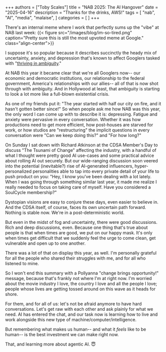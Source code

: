 +++
authors = ["Toby Scales"]
title = "NAB 2025: The AI Hangover"
date = "2025-04-16"
description = "Thanks for the drinks, AWS!"
tags = [
    "nab",
    "AI",
    "media",
    "malaise",
]
categories = [
]
+++

There's an internal meme where I work that perfectly sums up the "vibe" at NAB last week:
{{< figure src="/images/blog/im-so-tired.png" caption="Pretty sure this is still the most upvoted meme at Google." class="align-center">}}

I suppose it's so popular because it describes succinctly the heady mix of uncertainty, anxiety, and depression that's known to affect Googlers tasked with "[thriving in ambiguity](https://igotanoffer.com/blogs/tech/googleyness-leadership-interview-questions)."

At NAB this year it became clear that we're all Googlers now-- our economic and democratic institutions, our relationship to the federal government, America's relationships with our allies-- all of that is now shot through with ambiguity. And in Hollywood at least, that ambiguity is starting to look a lot more like a full-blown existential crisis.

As one of my friends put it: "The year started with half our city on fire, and it hasn't gotten better since!" So when people ask me how NAB was this year, the only word I can come up with to describe it is: depressing. Fatigue and anxiety were pervasive in every conversation. Whether it was how productions need to get more efficient, how post-houses are starved for work, or how studios are "restructuring" the implicit questions in every conversation were "Can we keep doing this?" and "For how long?"

On Sunday I sat down with Richard Atkinson at the CDSA Member's Day to discuss "The Tsunami of Change" affecting the industry, with a handful of what I thought were pretty good AI use-cases and some practical advice about rolling AI out securely. But our wide-ranging discussion soon veered into the potential (inevitable?) rise of AI-generated influencers, hyper-personalized personalities able to tap into every private detail of your life to push product on you: "Hey, I know you've been dealing with a lot lately. When I was going through something similar last year, it made me realize I really needed to focus on taking care of myself. Have you considered a SoulCycle membership?"

Dystopian visions are easy to conjure these days, even easier to believe in. And the CDSA itself, of course, faces its own uncertain path forward. Nothing is stable now. We're in a post-deterministic world.

But even in the midst of fog and uncertainty, there were good discussions. Rich and deep discussions, even. Because one thing that's true about people is that when times are good, we put on our happy mask. It's only when times get difficult that we suddenly feel the urge to come clean, get vulnerable and open up to one another.

There was a lot of that on display this year, as well. I'm personally grateful for all the people who shared their struggles with me, and for all who listened to mine. 

So I won't end this summary with a Pollyanna "change brings opportunity!" message, because that's frankly not where I'm at right now. I'm worried about the movie industry I love, the country I love and all the people I love; people whose lives are getting tossed around on this wave as it heads for shore. 

For them, and for all of us: let's not be afraid anymore to have hard conversations. Let's get raw with each other and ask plainly for what we need. AI has entered the chat, and our task now is learning how to live and work alongside this new type of machine/computer/intelligence. 

But remembering what makes us human-- and what it *feels* like to be human-- is the best investment we can make right now. 

That, and learning more about agentic AI. 😇
